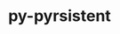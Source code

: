 ---
title: "py-pyrsistent"
layout: cache
categories: [package, develop]
meta: {"versions": ["0.18.0", "0.18.1", "0.19.3"], "compilers": ["gcc@=11.1.0", "gcc@=7.3.1", "gcc@=7.5.0", "oneapi@=2023.1.0", "oneapi@=2023.2.0"], "oss": ["amzn2", "ubuntu18.04", "ubuntu20.04"], "platforms": ["linux"], "targets": ["aarch64", "neoverse_n1", "ppc64le", "x86_64", "x86_64_v3"], "stacks": ["aws-isc", "aws-isc-aarch64", "data-vis-sdk", "e4s", "e4s-oneapi", "e4s-power", "radiuss", "root"], "num_specs": 125, "num_specs_by_stack": {"aws-isc-aarch64": 6, "root": 125, "aws-isc": 3, "radiuss": 61, "e4s-power": 23, "e4s-oneapi": 4, "data-vis-sdk": 10, "e4s": 18}}
spec_details: [{"hash": "evmvsxhzyka4e2mtxfjgb4ib27soozpq", "compiler": "gcc@=7.3.1", "versions": ["0.19.3"], "os": "amzn2", "platform": "linux", "target": "aarch64", "variants": ["build_system=python_pip"], "stacks": ["aws-isc-aarch64", "root"], "size": "-", "tarball": "https://binaries.spack.io/develop/build_cache/linux-amzn2-aarch64/gcc-7.3.1/py-pyrsistent-0.19.3/linux-amzn2-aarch64-gcc-7.3.1-py-pyrsistent-0.19.3-evmvsxhzyka4e2mtxfjgb4ib27soozpq.spack"}, {"hash": "w56fkvskz3uv3c7uhiim266erc5zn5w5", "compiler": "gcc@=7.3.1", "versions": ["0.19.3"], "os": "amzn2", "platform": "linux", "target": "aarch64", "variants": ["build_system=python_pip"], "stacks": ["aws-isc-aarch64", "root"], "size": "-", "tarball": "https://binaries.spack.io/develop/build_cache/linux-amzn2-aarch64/gcc-7.3.1/py-pyrsistent-0.19.3/linux-amzn2-aarch64-gcc-7.3.1-py-pyrsistent-0.19.3-w56fkvskz3uv3c7uhiim266erc5zn5w5.spack"}, {"hash": "qmshxajrasvvvojmqsjglu6ylh6cbz2r", "compiler": "gcc@=7.3.1", "versions": ["0.19.3"], "os": "amzn2", "platform": "linux", "target": "aarch64", "variants": ["build_system=python_pip"], "stacks": ["aws-isc-aarch64", "root"], "size": "-", "tarball": "https://binaries.spack.io/develop/build_cache/linux-amzn2-aarch64/gcc-7.3.1/py-pyrsistent-0.19.3/linux-amzn2-aarch64-gcc-7.3.1-py-pyrsistent-0.19.3-qmshxajrasvvvojmqsjglu6ylh6cbz2r.spack"}, {"hash": "cvhlljvrz4mugqz5k7544hunzjuq45ph", "compiler": "gcc@=7.3.1", "versions": ["0.19.3"], "os": "amzn2", "platform": "linux", "target": "neoverse_n1", "variants": ["build_system=python_pip"], "stacks": ["aws-isc-aarch64", "root"], "size": "-", "tarball": "https://binaries.spack.io/develop/build_cache/linux-amzn2-neoverse_n1/gcc-7.3.1/py-pyrsistent-0.19.3/linux-amzn2-neoverse_n1-gcc-7.3.1-py-pyrsistent-0.19.3-cvhlljvrz4mugqz5k7544hunzjuq45ph.spack"}, {"hash": "6duoyny3rfuaulck7hq7mbzwtpmktpfz", "compiler": "gcc@=7.3.1", "versions": ["0.19.3"], "os": "amzn2", "platform": "linux", "target": "neoverse_n1", "variants": ["build_system=python_pip"], "stacks": ["aws-isc-aarch64", "root"], "size": "-", "tarball": "https://binaries.spack.io/develop/build_cache/linux-amzn2-neoverse_n1/gcc-7.3.1/py-pyrsistent-0.19.3/linux-amzn2-neoverse_n1-gcc-7.3.1-py-pyrsistent-0.19.3-6duoyny3rfuaulck7hq7mbzwtpmktpfz.spack"}, {"hash": "ywqrdjgrljdqedilxzw7h72fjc6c3ohc", "compiler": "gcc@=7.3.1", "versions": ["0.19.3"], "os": "amzn2", "platform": "linux", "target": "neoverse_n1", "variants": ["build_system=python_pip"], "stacks": ["aws-isc-aarch64", "root"], "size": "-", "tarball": "https://binaries.spack.io/develop/build_cache/linux-amzn2-neoverse_n1/gcc-7.3.1/py-pyrsistent-0.19.3/linux-amzn2-neoverse_n1-gcc-7.3.1-py-pyrsistent-0.19.3-ywqrdjgrljdqedilxzw7h72fjc6c3ohc.spack"}, {"hash": "zdvoxmdlt3jvloui46pjpljrftehkkrb", "compiler": "gcc@=7.3.1", "versions": ["0.19.3"], "os": "amzn2", "platform": "linux", "target": "x86_64_v3", "variants": ["build_system=python_pip"], "stacks": ["aws-isc", "root"], "size": "-", "tarball": "https://binaries.spack.io/develop/build_cache/linux-amzn2-x86_64_v3/gcc-7.3.1/py-pyrsistent-0.19.3/linux-amzn2-x86_64_v3-gcc-7.3.1-py-pyrsistent-0.19.3-zdvoxmdlt3jvloui46pjpljrftehkkrb.spack"}, {"hash": "ow5tckjxx5kl77qwv4mpff3za2jvfmbb", "compiler": "gcc@=7.3.1", "versions": ["0.19.3"], "os": "amzn2", "platform": "linux", "target": "x86_64_v3", "variants": ["build_system=python_pip"], "stacks": ["aws-isc", "root"], "size": "-", "tarball": "https://binaries.spack.io/develop/build_cache/linux-amzn2-x86_64_v3/gcc-7.3.1/py-pyrsistent-0.19.3/linux-amzn2-x86_64_v3-gcc-7.3.1-py-pyrsistent-0.19.3-ow5tckjxx5kl77qwv4mpff3za2jvfmbb.spack"}, {"hash": "umj2eetlanangqxh5q6orgb3qb32ykqm", "compiler": "gcc@=7.3.1", "versions": ["0.19.3"], "os": "amzn2", "platform": "linux", "target": "x86_64_v3", "variants": ["build_system=python_pip"], "stacks": ["aws-isc", "root"], "size": "-", "tarball": "https://binaries.spack.io/develop/build_cache/linux-amzn2-x86_64_v3/gcc-7.3.1/py-pyrsistent-0.19.3/linux-amzn2-x86_64_v3-gcc-7.3.1-py-pyrsistent-0.19.3-umj2eetlanangqxh5q6orgb3qb32ykqm.spack"}, {"hash": "xo5imj6pdjkcrc3crzk6iifitctl36b7", "compiler": "gcc@=7.5.0", "versions": ["0.18.0"], "os": "ubuntu18.04", "platform": "linux", "target": "x86_64", "variants": [], "stacks": ["root", "radiuss"], "size": "-", "tarball": "https://binaries.spack.io/develop/build_cache/linux-ubuntu18.04-x86_64/gcc-7.5.0/py-pyrsistent-0.18.0/linux-ubuntu18.04-x86_64-gcc-7.5.0-py-pyrsistent-0.18.0-xo5imj6pdjkcrc3crzk6iifitctl36b7.spack"}, {"hash": "kc4pq4u6pbrhim46vl4tjd5yvltl65rv", "compiler": "gcc@=7.5.0", "versions": ["0.18.0"], "os": "ubuntu18.04", "platform": "linux", "target": "x86_64", "variants": [], "stacks": ["root", "radiuss"], "size": "-", "tarball": "https://binaries.spack.io/develop/build_cache/linux-ubuntu18.04-x86_64/gcc-7.5.0/py-pyrsistent-0.18.0/linux-ubuntu18.04-x86_64-gcc-7.5.0-py-pyrsistent-0.18.0-kc4pq4u6pbrhim46vl4tjd5yvltl65rv.spack"}, {"hash": "nwidiycdehganbqy3dlimlntxoj2qkky", "compiler": "gcc@=7.5.0", "versions": ["0.18.0"], "os": "ubuntu18.04", "platform": "linux", "target": "x86_64", "variants": [], "stacks": ["root", "radiuss"], "size": "-", "tarball": "https://binaries.spack.io/develop/build_cache/linux-ubuntu18.04-x86_64/gcc-7.5.0/py-pyrsistent-0.18.0/linux-ubuntu18.04-x86_64-gcc-7.5.0-py-pyrsistent-0.18.0-nwidiycdehganbqy3dlimlntxoj2qkky.spack"}, {"hash": "mw5md2bkelqeqzyzqj54r32fjgpxmxen", "compiler": "gcc@=7.5.0", "versions": ["0.18.0"], "os": "ubuntu18.04", "platform": "linux", "target": "x86_64", "variants": [], "stacks": ["root", "radiuss"], "size": "-", "tarball": "https://binaries.spack.io/develop/build_cache/linux-ubuntu18.04-x86_64/gcc-7.5.0/py-pyrsistent-0.18.0/linux-ubuntu18.04-x86_64-gcc-7.5.0-py-pyrsistent-0.18.0-mw5md2bkelqeqzyzqj54r32fjgpxmxen.spack"}, {"hash": "uhpud34kgolpnqzfrk54h4baie72nyc4", "compiler": "gcc@=7.5.0", "versions": ["0.18.0"], "os": "ubuntu18.04", "platform": "linux", "target": "x86_64", "variants": [], "stacks": ["root", "radiuss"], "size": "-", "tarball": "https://binaries.spack.io/develop/build_cache/linux-ubuntu18.04-x86_64/gcc-7.5.0/py-pyrsistent-0.18.0/linux-ubuntu18.04-x86_64-gcc-7.5.0-py-pyrsistent-0.18.0-uhpud34kgolpnqzfrk54h4baie72nyc4.spack"}, {"hash": "cqkpf35qbwkn2nlah2d3a3ugtfhjwzke", "compiler": "gcc@=7.5.0", "versions": ["0.18.0"], "os": "ubuntu18.04", "platform": "linux", "target": "x86_64", "variants": [], "stacks": ["root", "radiuss"], "size": "-", "tarball": "https://binaries.spack.io/develop/build_cache/linux-ubuntu18.04-x86_64/gcc-7.5.0/py-pyrsistent-0.18.0/linux-ubuntu18.04-x86_64-gcc-7.5.0-py-pyrsistent-0.18.0-cqkpf35qbwkn2nlah2d3a3ugtfhjwzke.spack"}, {"hash": "udvggiew4fgvomxtijweldis7vy2tiyu", "compiler": "gcc@=7.5.0", "versions": ["0.18.0"], "os": "ubuntu18.04", "platform": "linux", "target": "x86_64", "variants": [], "stacks": ["root", "radiuss"], "size": "-", "tarball": "https://binaries.spack.io/develop/build_cache/linux-ubuntu18.04-x86_64/gcc-7.5.0/py-pyrsistent-0.18.0/linux-ubuntu18.04-x86_64-gcc-7.5.0-py-pyrsistent-0.18.0-udvggiew4fgvomxtijweldis7vy2tiyu.spack"}, {"hash": "4d54nzc3rljliwftylpavdjt3mq3r45a", "compiler": "gcc@=7.5.0", "versions": ["0.18.0"], "os": "ubuntu18.04", "platform": "linux", "target": "x86_64", "variants": [], "stacks": ["root", "radiuss"], "size": "-", "tarball": "https://binaries.spack.io/develop/build_cache/linux-ubuntu18.04-x86_64/gcc-7.5.0/py-pyrsistent-0.18.0/linux-ubuntu18.04-x86_64-gcc-7.5.0-py-pyrsistent-0.18.0-4d54nzc3rljliwftylpavdjt3mq3r45a.spack"}, {"hash": "bn77codffnixf2c5v54ssxrsdne35nib", "compiler": "gcc@=7.5.0", "versions": ["0.18.0"], "os": "ubuntu18.04", "platform": "linux", "target": "x86_64", "variants": [], "stacks": ["root", "radiuss"], "size": "-", "tarball": "https://binaries.spack.io/develop/build_cache/linux-ubuntu18.04-x86_64/gcc-7.5.0/py-pyrsistent-0.18.0/linux-ubuntu18.04-x86_64-gcc-7.5.0-py-pyrsistent-0.18.0-bn77codffnixf2c5v54ssxrsdne35nib.spack"}, {"hash": "x45pkfddfnxr2ztwoma6bong7ficbojt", "compiler": "gcc@=7.5.0", "versions": ["0.18.0"], "os": "ubuntu18.04", "platform": "linux", "target": "x86_64", "variants": [], "stacks": ["root", "radiuss"], "size": "-", "tarball": "https://binaries.spack.io/develop/build_cache/linux-ubuntu18.04-x86_64/gcc-7.5.0/py-pyrsistent-0.18.0/linux-ubuntu18.04-x86_64-gcc-7.5.0-py-pyrsistent-0.18.0-x45pkfddfnxr2ztwoma6bong7ficbojt.spack"}, {"hash": "lqqywcznryx6lw5tmlhgo7snhcbbop6p", "compiler": "gcc@=7.5.0", "versions": ["0.18.0"], "os": "ubuntu18.04", "platform": "linux", "target": "x86_64", "variants": [], "stacks": ["root", "radiuss"], "size": "-", "tarball": "https://binaries.spack.io/develop/build_cache/linux-ubuntu18.04-x86_64/gcc-7.5.0/py-pyrsistent-0.18.0/linux-ubuntu18.04-x86_64-gcc-7.5.0-py-pyrsistent-0.18.0-lqqywcznryx6lw5tmlhgo7snhcbbop6p.spack"}, {"hash": "ffhzfmntwzdb2bbhxxxxjvprpbo5uj2g", "compiler": "gcc@=7.5.0", "versions": ["0.18.0"], "os": "ubuntu18.04", "platform": "linux", "target": "x86_64", "variants": [], "stacks": ["root", "radiuss"], "size": "-", "tarball": "https://binaries.spack.io/develop/build_cache/linux-ubuntu18.04-x86_64/gcc-7.5.0/py-pyrsistent-0.18.0/linux-ubuntu18.04-x86_64-gcc-7.5.0-py-pyrsistent-0.18.0-ffhzfmntwzdb2bbhxxxxjvprpbo5uj2g.spack"}, {"hash": "clvbvojevna6n25tjegv5sgqc3u5ieco", "compiler": "gcc@=7.5.0", "versions": ["0.18.0"], "os": "ubuntu18.04", "platform": "linux", "target": "x86_64", "variants": [], "stacks": ["root", "radiuss"], "size": "-", "tarball": "https://binaries.spack.io/develop/build_cache/linux-ubuntu18.04-x86_64/gcc-7.5.0/py-pyrsistent-0.18.0/linux-ubuntu18.04-x86_64-gcc-7.5.0-py-pyrsistent-0.18.0-clvbvojevna6n25tjegv5sgqc3u5ieco.spack"}, {"hash": "mpcsoenaz5lpq7rdmxjyolodo73lve44", "compiler": "gcc@=7.5.0", "versions": ["0.18.0"], "os": "ubuntu18.04", "platform": "linux", "target": "x86_64", "variants": [], "stacks": ["root", "radiuss"], "size": "-", "tarball": "https://binaries.spack.io/develop/build_cache/linux-ubuntu18.04-x86_64/gcc-7.5.0/py-pyrsistent-0.18.0/linux-ubuntu18.04-x86_64-gcc-7.5.0-py-pyrsistent-0.18.0-mpcsoenaz5lpq7rdmxjyolodo73lve44.spack"}, {"hash": "dku43xqae67kprz25tvew7vayvmmn4zu", "compiler": "gcc@=7.5.0", "versions": ["0.18.0"], "os": "ubuntu18.04", "platform": "linux", "target": "x86_64", "variants": [], "stacks": ["root", "radiuss"], "size": "-", "tarball": "https://binaries.spack.io/develop/build_cache/linux-ubuntu18.04-x86_64/gcc-7.5.0/py-pyrsistent-0.18.0/linux-ubuntu18.04-x86_64-gcc-7.5.0-py-pyrsistent-0.18.0-dku43xqae67kprz25tvew7vayvmmn4zu.spack"}, {"hash": "7ceqvol7i6ry6xedt6gbagpv6cbnljtl", "compiler": "gcc@=7.5.0", "versions": ["0.18.0"], "os": "ubuntu18.04", "platform": "linux", "target": "x86_64", "variants": [], "stacks": ["root", "radiuss"], "size": "-", "tarball": "https://binaries.spack.io/develop/build_cache/linux-ubuntu18.04-x86_64/gcc-7.5.0/py-pyrsistent-0.18.0/linux-ubuntu18.04-x86_64-gcc-7.5.0-py-pyrsistent-0.18.0-7ceqvol7i6ry6xedt6gbagpv6cbnljtl.spack"}, {"hash": "tv3bapyiri74a5gue5vbqogasot53bvm", "compiler": "gcc@=7.5.0", "versions": ["0.18.0"], "os": "ubuntu18.04", "platform": "linux", "target": "x86_64", "variants": [], "stacks": ["root", "radiuss"], "size": "-", "tarball": "https://binaries.spack.io/develop/build_cache/linux-ubuntu18.04-x86_64/gcc-7.5.0/py-pyrsistent-0.18.0/linux-ubuntu18.04-x86_64-gcc-7.5.0-py-pyrsistent-0.18.0-tv3bapyiri74a5gue5vbqogasot53bvm.spack"}, {"hash": "emv4xcqu2wg76jdom2hp2ya5g3ja3f6h", "compiler": "gcc@=7.5.0", "versions": ["0.18.0"], "os": "ubuntu18.04", "platform": "linux", "target": "x86_64", "variants": [], "stacks": ["root", "radiuss"], "size": "-", "tarball": "https://binaries.spack.io/develop/build_cache/linux-ubuntu18.04-x86_64/gcc-7.5.0/py-pyrsistent-0.18.0/linux-ubuntu18.04-x86_64-gcc-7.5.0-py-pyrsistent-0.18.0-emv4xcqu2wg76jdom2hp2ya5g3ja3f6h.spack"}, {"hash": "k22inr5u6d3fweku6s46llp5ylaic3si", "compiler": "gcc@=7.5.0", "versions": ["0.18.0"], "os": "ubuntu18.04", "platform": "linux", "target": "x86_64", "variants": [], "stacks": ["root", "radiuss"], "size": "-", "tarball": "https://binaries.spack.io/develop/build_cache/linux-ubuntu18.04-x86_64/gcc-7.5.0/py-pyrsistent-0.18.0/linux-ubuntu18.04-x86_64-gcc-7.5.0-py-pyrsistent-0.18.0-k22inr5u6d3fweku6s46llp5ylaic3si.spack"}, {"hash": "7k7svbnteapaun57gcsl55fufxxleywq", "compiler": "gcc@=7.5.0", "versions": ["0.18.0"], "os": "ubuntu18.04", "platform": "linux", "target": "x86_64", "variants": [], "stacks": ["root", "radiuss"], "size": "-", "tarball": "https://binaries.spack.io/develop/build_cache/linux-ubuntu18.04-x86_64/gcc-7.5.0/py-pyrsistent-0.18.0/linux-ubuntu18.04-x86_64-gcc-7.5.0-py-pyrsistent-0.18.0-7k7svbnteapaun57gcsl55fufxxleywq.spack"}, {"hash": "vpfodfmrvkbfb6tj7gbannvv7wznlljp", "compiler": "gcc@=7.5.0", "versions": ["0.18.0"], "os": "ubuntu18.04", "platform": "linux", "target": "x86_64", "variants": [], "stacks": ["root", "radiuss"], "size": "-", "tarball": "https://binaries.spack.io/develop/build_cache/linux-ubuntu18.04-x86_64/gcc-7.5.0/py-pyrsistent-0.18.0/linux-ubuntu18.04-x86_64-gcc-7.5.0-py-pyrsistent-0.18.0-vpfodfmrvkbfb6tj7gbannvv7wznlljp.spack"}, {"hash": "favkjeouagezathl7da42gnc7ss4mdcq", "compiler": "gcc@=7.5.0", "versions": ["0.18.0"], "os": "ubuntu18.04", "platform": "linux", "target": "x86_64", "variants": [], "stacks": ["root", "radiuss"], "size": "-", "tarball": "https://binaries.spack.io/develop/build_cache/linux-ubuntu18.04-x86_64/gcc-7.5.0/py-pyrsistent-0.18.0/linux-ubuntu18.04-x86_64-gcc-7.5.0-py-pyrsistent-0.18.0-favkjeouagezathl7da42gnc7ss4mdcq.spack"}, {"hash": "cnxflcvl5ofhbm6qmjctbsiis4gnkywm", "compiler": "gcc@=7.5.0", "versions": ["0.18.0"], "os": "ubuntu18.04", "platform": "linux", "target": "x86_64", "variants": [], "stacks": ["root", "radiuss"], "size": "-", "tarball": "https://binaries.spack.io/develop/build_cache/linux-ubuntu18.04-x86_64/gcc-7.5.0/py-pyrsistent-0.18.0/linux-ubuntu18.04-x86_64-gcc-7.5.0-py-pyrsistent-0.18.0-cnxflcvl5ofhbm6qmjctbsiis4gnkywm.spack"}, {"hash": "pvuuhzkpexxb22zfeclwfldquzomkyh3", "compiler": "gcc@=7.5.0", "versions": ["0.18.0"], "os": "ubuntu18.04", "platform": "linux", "target": "x86_64", "variants": [], "stacks": ["root", "radiuss"], "size": "-", "tarball": "https://binaries.spack.io/develop/build_cache/linux-ubuntu18.04-x86_64/gcc-7.5.0/py-pyrsistent-0.18.0/linux-ubuntu18.04-x86_64-gcc-7.5.0-py-pyrsistent-0.18.0-pvuuhzkpexxb22zfeclwfldquzomkyh3.spack"}, {"hash": "gdsxhasufy5fo57mqiptyxzklstgnbfv", "compiler": "gcc@=7.5.0", "versions": ["0.18.0"], "os": "ubuntu18.04", "platform": "linux", "target": "x86_64", "variants": [], "stacks": ["root", "radiuss"], "size": "-", "tarball": "https://binaries.spack.io/develop/build_cache/linux-ubuntu18.04-x86_64/gcc-7.5.0/py-pyrsistent-0.18.0/linux-ubuntu18.04-x86_64-gcc-7.5.0-py-pyrsistent-0.18.0-gdsxhasufy5fo57mqiptyxzklstgnbfv.spack"}, {"hash": "keynive77izr4daogm26n44z3wjypn5q", "compiler": "gcc@=7.5.0", "versions": ["0.18.0"], "os": "ubuntu18.04", "platform": "linux", "target": "x86_64", "variants": [], "stacks": ["root", "radiuss"], "size": "-", "tarball": "https://binaries.spack.io/develop/build_cache/linux-ubuntu18.04-x86_64/gcc-7.5.0/py-pyrsistent-0.18.0/linux-ubuntu18.04-x86_64-gcc-7.5.0-py-pyrsistent-0.18.0-keynive77izr4daogm26n44z3wjypn5q.spack"}, {"hash": "u5wl5gxtherxodboq2lfjccaa7co5s3y", "compiler": "gcc@=7.5.0", "versions": ["0.18.0"], "os": "ubuntu18.04", "platform": "linux", "target": "x86_64", "variants": [], "stacks": ["root", "radiuss"], "size": "-", "tarball": "https://binaries.spack.io/develop/build_cache/linux-ubuntu18.04-x86_64/gcc-7.5.0/py-pyrsistent-0.18.0/linux-ubuntu18.04-x86_64-gcc-7.5.0-py-pyrsistent-0.18.0-u5wl5gxtherxodboq2lfjccaa7co5s3y.spack"}, {"hash": "lpqpyl27b7zfsfg6juszdo3e5724cqk6", "compiler": "gcc@=7.5.0", "versions": ["0.19.3"], "os": "ubuntu18.04", "platform": "linux", "target": "x86_64", "variants": ["build_system=python_pip"], "stacks": ["root", "radiuss"], "size": "-", "tarball": "https://binaries.spack.io/develop/build_cache/linux-ubuntu18.04-x86_64/gcc-7.5.0/py-pyrsistent-0.19.3/linux-ubuntu18.04-x86_64-gcc-7.5.0-py-pyrsistent-0.19.3-lpqpyl27b7zfsfg6juszdo3e5724cqk6.spack"}, {"hash": "dwx4rucojomt7ni57zqhnrd5tzbm5rif", "compiler": "gcc@=7.5.0", "versions": ["0.18.0"], "os": "ubuntu18.04", "platform": "linux", "target": "x86_64", "variants": [], "stacks": ["root", "radiuss"], "size": "-", "tarball": "https://binaries.spack.io/develop/build_cache/linux-ubuntu18.04-x86_64/gcc-7.5.0/py-pyrsistent-0.18.0/linux-ubuntu18.04-x86_64-gcc-7.5.0-py-pyrsistent-0.18.0-dwx4rucojomt7ni57zqhnrd5tzbm5rif.spack"}, {"hash": "n65sybymlkrx3oumy6tyvqhs7iuqk7xc", "compiler": "gcc@=7.5.0", "versions": ["0.18.0"], "os": "ubuntu18.04", "platform": "linux", "target": "x86_64", "variants": [], "stacks": ["root", "radiuss"], "size": "-", "tarball": "https://binaries.spack.io/develop/build_cache/linux-ubuntu18.04-x86_64/gcc-7.5.0/py-pyrsistent-0.18.0/linux-ubuntu18.04-x86_64-gcc-7.5.0-py-pyrsistent-0.18.0-n65sybymlkrx3oumy6tyvqhs7iuqk7xc.spack"}, {"hash": "ubq7h5gphg77fvdpnu4qvntve53mp6en", "compiler": "gcc@=7.5.0", "versions": ["0.18.1"], "os": "ubuntu18.04", "platform": "linux", "target": "x86_64", "variants": ["build_system=python_pip"], "stacks": ["root", "radiuss"], "size": "-", "tarball": "https://binaries.spack.io/develop/build_cache/linux-ubuntu18.04-x86_64/gcc-7.5.0/py-pyrsistent-0.18.1/linux-ubuntu18.04-x86_64-gcc-7.5.0-py-pyrsistent-0.18.1-ubq7h5gphg77fvdpnu4qvntve53mp6en.spack"}, {"hash": "vgzum3bds37stgmfol63jwbaq7zdkjou", "compiler": "gcc@=7.5.0", "versions": ["0.18.0"], "os": "ubuntu18.04", "platform": "linux", "target": "x86_64", "variants": [], "stacks": ["root", "radiuss"], "size": "-", "tarball": "https://binaries.spack.io/develop/build_cache/linux-ubuntu18.04-x86_64/gcc-7.5.0/py-pyrsistent-0.18.0/linux-ubuntu18.04-x86_64-gcc-7.5.0-py-pyrsistent-0.18.0-vgzum3bds37stgmfol63jwbaq7zdkjou.spack"}, {"hash": "5svrljvvs57eoq66ast2qjgauctprv5n", "compiler": "gcc@=7.5.0", "versions": ["0.18.1"], "os": "ubuntu18.04", "platform": "linux", "target": "x86_64", "variants": ["build_system=python_pip"], "stacks": ["root", "radiuss"], "size": "-", "tarball": "https://binaries.spack.io/develop/build_cache/linux-ubuntu18.04-x86_64/gcc-7.5.0/py-pyrsistent-0.18.1/linux-ubuntu18.04-x86_64-gcc-7.5.0-py-pyrsistent-0.18.1-5svrljvvs57eoq66ast2qjgauctprv5n.spack"}, {"hash": "34bvtea6r6bkzzeeb6del24bnewv66iy", "compiler": "gcc@=7.5.0", "versions": ["0.18.1"], "os": "ubuntu18.04", "platform": "linux", "target": "x86_64", "variants": [], "stacks": ["root", "radiuss"], "size": "-", "tarball": "https://binaries.spack.io/develop/build_cache/linux-ubuntu18.04-x86_64/gcc-7.5.0/py-pyrsistent-0.18.1/linux-ubuntu18.04-x86_64-gcc-7.5.0-py-pyrsistent-0.18.1-34bvtea6r6bkzzeeb6del24bnewv66iy.spack"}, {"hash": "nqccjebezohjnkt7wg6kmtykst33tdft", "compiler": "gcc@=7.5.0", "versions": ["0.18.1"], "os": "ubuntu18.04", "platform": "linux", "target": "x86_64", "variants": [], "stacks": ["root", "radiuss"], "size": "-", "tarball": "https://binaries.spack.io/develop/build_cache/linux-ubuntu18.04-x86_64/gcc-7.5.0/py-pyrsistent-0.18.1/linux-ubuntu18.04-x86_64-gcc-7.5.0-py-pyrsistent-0.18.1-nqccjebezohjnkt7wg6kmtykst33tdft.spack"}, {"hash": "txs6bidhx463bajlssf7kivlufw6kc22", "compiler": "gcc@=7.5.0", "versions": ["0.18.1"], "os": "ubuntu18.04", "platform": "linux", "target": "x86_64", "variants": ["build_system=python_pip"], "stacks": ["root", "radiuss"], "size": "-", "tarball": "https://binaries.spack.io/develop/build_cache/linux-ubuntu18.04-x86_64/gcc-7.5.0/py-pyrsistent-0.18.1/linux-ubuntu18.04-x86_64-gcc-7.5.0-py-pyrsistent-0.18.1-txs6bidhx463bajlssf7kivlufw6kc22.spack"}, {"hash": "pzrkijwalwibree33mcsejjwbaryknxo", "compiler": "gcc@=7.5.0", "versions": ["0.18.1"], "os": "ubuntu18.04", "platform": "linux", "target": "x86_64", "variants": ["build_system=python_pip"], "stacks": ["root", "radiuss"], "size": "-", "tarball": "https://binaries.spack.io/develop/build_cache/linux-ubuntu18.04-x86_64/gcc-7.5.0/py-pyrsistent-0.18.1/linux-ubuntu18.04-x86_64-gcc-7.5.0-py-pyrsistent-0.18.1-pzrkijwalwibree33mcsejjwbaryknxo.spack"}, {"hash": "5h2bimk3tq5safvmvvaod6dapam3rmoa", "compiler": "gcc@=7.5.0", "versions": ["0.19.3"], "os": "ubuntu18.04", "platform": "linux", "target": "x86_64", "variants": ["build_system=python_pip"], "stacks": ["root", "radiuss"], "size": "-", "tarball": "https://binaries.spack.io/develop/build_cache/linux-ubuntu18.04-x86_64/gcc-7.5.0/py-pyrsistent-0.19.3/linux-ubuntu18.04-x86_64-gcc-7.5.0-py-pyrsistent-0.19.3-5h2bimk3tq5safvmvvaod6dapam3rmoa.spack"}, {"hash": "oulmlyw2vpwkafl3h4ntspv3i6rkkdrp", "compiler": "gcc@=7.5.0", "versions": ["0.18.0"], "os": "ubuntu18.04", "platform": "linux", "target": "x86_64", "variants": [], "stacks": ["root", "radiuss"], "size": "-", "tarball": "https://binaries.spack.io/develop/build_cache/linux-ubuntu18.04-x86_64/gcc-7.5.0/py-pyrsistent-0.18.0/linux-ubuntu18.04-x86_64-gcc-7.5.0-py-pyrsistent-0.18.0-oulmlyw2vpwkafl3h4ntspv3i6rkkdrp.spack"}, {"hash": "set2qlzgas6x5lyt6zjzwkbah4subeoq", "compiler": "gcc@=7.5.0", "versions": ["0.18.0"], "os": "ubuntu18.04", "platform": "linux", "target": "x86_64", "variants": [], "stacks": ["root", "radiuss"], "size": "-", "tarball": "https://binaries.spack.io/develop/build_cache/linux-ubuntu18.04-x86_64/gcc-7.5.0/py-pyrsistent-0.18.0/linux-ubuntu18.04-x86_64-gcc-7.5.0-py-pyrsistent-0.18.0-set2qlzgas6x5lyt6zjzwkbah4subeoq.spack"}, {"hash": "xucmfxgk52csutlpbi5swlvchelrvgpf", "compiler": "gcc@=7.5.0", "versions": ["0.18.1"], "os": "ubuntu18.04", "platform": "linux", "target": "x86_64", "variants": ["build_system=python_pip"], "stacks": ["root", "radiuss"], "size": "-", "tarball": "https://binaries.spack.io/develop/build_cache/linux-ubuntu18.04-x86_64/gcc-7.5.0/py-pyrsistent-0.18.1/linux-ubuntu18.04-x86_64-gcc-7.5.0-py-pyrsistent-0.18.1-xucmfxgk52csutlpbi5swlvchelrvgpf.spack"}, {"hash": "j7u2bsnmorplp3y2fxg573zft4u3jfbi", "compiler": "gcc@=7.5.0", "versions": ["0.18.0"], "os": "ubuntu18.04", "platform": "linux", "target": "x86_64", "variants": [], "stacks": ["root", "radiuss"], "size": "-", "tarball": "https://binaries.spack.io/develop/build_cache/linux-ubuntu18.04-x86_64/gcc-7.5.0/py-pyrsistent-0.18.0/linux-ubuntu18.04-x86_64-gcc-7.5.0-py-pyrsistent-0.18.0-j7u2bsnmorplp3y2fxg573zft4u3jfbi.spack"}, {"hash": "dxc6xkrajirdyrl55z6rei5xbh3j6qt2", "compiler": "gcc@=7.5.0", "versions": ["0.18.0"], "os": "ubuntu18.04", "platform": "linux", "target": "x86_64", "variants": [], "stacks": ["root", "radiuss"], "size": "-", "tarball": "https://binaries.spack.io/develop/build_cache/linux-ubuntu18.04-x86_64/gcc-7.5.0/py-pyrsistent-0.18.0/linux-ubuntu18.04-x86_64-gcc-7.5.0-py-pyrsistent-0.18.0-dxc6xkrajirdyrl55z6rei5xbh3j6qt2.spack"}, {"hash": "esne6kqzf7nc2ayekszzrfnriy3vyxhf", "compiler": "gcc@=7.5.0", "versions": ["0.18.0"], "os": "ubuntu18.04", "platform": "linux", "target": "x86_64", "variants": [], "stacks": ["root", "radiuss"], "size": "-", "tarball": "https://binaries.spack.io/develop/build_cache/linux-ubuntu18.04-x86_64/gcc-7.5.0/py-pyrsistent-0.18.0/linux-ubuntu18.04-x86_64-gcc-7.5.0-py-pyrsistent-0.18.0-esne6kqzf7nc2ayekszzrfnriy3vyxhf.spack"}, {"hash": "dbc52yq3igukzqvaubbqpmrk5iekhwtc", "compiler": "gcc@=7.5.0", "versions": ["0.19.3"], "os": "ubuntu18.04", "platform": "linux", "target": "x86_64_v3", "variants": ["build_system=python_pip"], "stacks": ["root", "radiuss"], "size": "-", "tarball": "https://binaries.spack.io/develop/build_cache/linux-ubuntu18.04-x86_64_v3/gcc-7.5.0/py-pyrsistent-0.19.3/linux-ubuntu18.04-x86_64_v3-gcc-7.5.0-py-pyrsistent-0.19.3-dbc52yq3igukzqvaubbqpmrk5iekhwtc.spack"}, {"hash": "frsgtaxqiscdy5dpxuhcez33vqeecdju", "compiler": "gcc@=7.5.0", "versions": ["0.19.3"], "os": "ubuntu18.04", "platform": "linux", "target": "x86_64_v3", "variants": ["build_system=python_pip"], "stacks": ["root", "radiuss"], "size": "-", "tarball": "https://binaries.spack.io/develop/build_cache/linux-ubuntu18.04-x86_64_v3/gcc-7.5.0/py-pyrsistent-0.19.3/linux-ubuntu18.04-x86_64_v3-gcc-7.5.0-py-pyrsistent-0.19.3-frsgtaxqiscdy5dpxuhcez33vqeecdju.spack"}, {"hash": "kr4sgc3dw5mm7mdilyylrekdgk7adfzl", "compiler": "gcc@=7.5.0", "versions": ["0.19.3"], "os": "ubuntu18.04", "platform": "linux", "target": "x86_64_v3", "variants": ["build_system=python_pip"], "stacks": ["root", "radiuss"], "size": "-", "tarball": "https://binaries.spack.io/develop/build_cache/linux-ubuntu18.04-x86_64_v3/gcc-7.5.0/py-pyrsistent-0.19.3/linux-ubuntu18.04-x86_64_v3-gcc-7.5.0-py-pyrsistent-0.19.3-kr4sgc3dw5mm7mdilyylrekdgk7adfzl.spack"}, {"hash": "ijka5xyndhxzimqqsyfamp34jb54jwgw", "compiler": "gcc@=7.5.0", "versions": ["0.19.3"], "os": "ubuntu18.04", "platform": "linux", "target": "x86_64_v3", "variants": ["build_system=python_pip"], "stacks": ["root", "radiuss"], "size": "-", "tarball": "https://binaries.spack.io/develop/build_cache/linux-ubuntu18.04-x86_64_v3/gcc-7.5.0/py-pyrsistent-0.19.3/linux-ubuntu18.04-x86_64_v3-gcc-7.5.0-py-pyrsistent-0.19.3-ijka5xyndhxzimqqsyfamp34jb54jwgw.spack"}, {"hash": "4op4apoh5qen2y3sn3tcyx745o2hktyg", "compiler": "gcc@=7.5.0", "versions": ["0.19.3"], "os": "ubuntu18.04", "platform": "linux", "target": "x86_64_v3", "variants": ["build_system=python_pip"], "stacks": ["root", "radiuss"], "size": "-", "tarball": "https://binaries.spack.io/develop/build_cache/linux-ubuntu18.04-x86_64_v3/gcc-7.5.0/py-pyrsistent-0.19.3/linux-ubuntu18.04-x86_64_v3-gcc-7.5.0-py-pyrsistent-0.19.3-4op4apoh5qen2y3sn3tcyx745o2hktyg.spack"}, {"hash": "kocdg5fito3ttgwfhukx6hkbdeajhx2n", "compiler": "gcc@=7.5.0", "versions": ["0.19.3"], "os": "ubuntu18.04", "platform": "linux", "target": "x86_64_v3", "variants": ["build_system=python_pip"], "stacks": ["root", "radiuss"], "size": "-", "tarball": "https://binaries.spack.io/develop/build_cache/linux-ubuntu18.04-x86_64_v3/gcc-7.5.0/py-pyrsistent-0.19.3/linux-ubuntu18.04-x86_64_v3-gcc-7.5.0-py-pyrsistent-0.19.3-kocdg5fito3ttgwfhukx6hkbdeajhx2n.spack"}, {"hash": "dsimk4fcwpqkjw5htirnbwjt7c3i2rgy", "compiler": "gcc@=7.5.0", "versions": ["0.19.3"], "os": "ubuntu18.04", "platform": "linux", "target": "x86_64_v3", "variants": ["build_system=python_pip"], "stacks": ["root", "radiuss"], "size": "-", "tarball": "https://binaries.spack.io/develop/build_cache/linux-ubuntu18.04-x86_64_v3/gcc-7.5.0/py-pyrsistent-0.19.3/linux-ubuntu18.04-x86_64_v3-gcc-7.5.0-py-pyrsistent-0.19.3-dsimk4fcwpqkjw5htirnbwjt7c3i2rgy.spack"}, {"hash": "hfmbpaibjhbhnqh2bfxfkugtgqrrja4y", "compiler": "gcc@=7.5.0", "versions": ["0.19.3"], "os": "ubuntu18.04", "platform": "linux", "target": "x86_64_v3", "variants": ["build_system=python_pip"], "stacks": ["root", "radiuss"], "size": "-", "tarball": "https://binaries.spack.io/develop/build_cache/linux-ubuntu18.04-x86_64_v3/gcc-7.5.0/py-pyrsistent-0.19.3/linux-ubuntu18.04-x86_64_v3-gcc-7.5.0-py-pyrsistent-0.19.3-hfmbpaibjhbhnqh2bfxfkugtgqrrja4y.spack"}, {"hash": "vmbczc7re3rdn3rc37jg3eawxuwneou2", "compiler": "gcc@=7.5.0", "versions": ["0.19.3"], "os": "ubuntu18.04", "platform": "linux", "target": "x86_64_v3", "variants": ["build_system=python_pip"], "stacks": ["root", "radiuss"], "size": "-", "tarball": "https://binaries.spack.io/develop/build_cache/linux-ubuntu18.04-x86_64_v3/gcc-7.5.0/py-pyrsistent-0.19.3/linux-ubuntu18.04-x86_64_v3-gcc-7.5.0-py-pyrsistent-0.19.3-vmbczc7re3rdn3rc37jg3eawxuwneou2.spack"}, {"hash": "lv3gf7qikr6qo3xxrqak2k2wzkrvm4cc", "compiler": "gcc@=7.5.0", "versions": ["0.19.3"], "os": "ubuntu18.04", "platform": "linux", "target": "x86_64_v3", "variants": ["build_system=python_pip"], "stacks": ["root", "radiuss"], "size": "-", "tarball": "https://binaries.spack.io/develop/build_cache/linux-ubuntu18.04-x86_64_v3/gcc-7.5.0/py-pyrsistent-0.19.3/linux-ubuntu18.04-x86_64_v3-gcc-7.5.0-py-pyrsistent-0.19.3-lv3gf7qikr6qo3xxrqak2k2wzkrvm4cc.spack"}, {"hash": "pim75ppa4wlv7to6hjshjxmj5hpxgo6e", "compiler": "gcc@=7.5.0", "versions": ["0.19.3"], "os": "ubuntu18.04", "platform": "linux", "target": "x86_64_v3", "variants": ["build_system=python_pip"], "stacks": ["root", "radiuss"], "size": "-", "tarball": "https://binaries.spack.io/develop/build_cache/linux-ubuntu18.04-x86_64_v3/gcc-7.5.0/py-pyrsistent-0.19.3/linux-ubuntu18.04-x86_64_v3-gcc-7.5.0-py-pyrsistent-0.19.3-pim75ppa4wlv7to6hjshjxmj5hpxgo6e.spack"}, {"hash": "l7msd32pqv3rdekoi4ogqfbfpsnojlav", "compiler": "gcc@=7.5.0", "versions": ["0.19.3"], "os": "ubuntu18.04", "platform": "linux", "target": "x86_64_v3", "variants": ["build_system=python_pip"], "stacks": ["root", "radiuss"], "size": "-", "tarball": "https://binaries.spack.io/develop/build_cache/linux-ubuntu18.04-x86_64_v3/gcc-7.5.0/py-pyrsistent-0.19.3/linux-ubuntu18.04-x86_64_v3-gcc-7.5.0-py-pyrsistent-0.19.3-l7msd32pqv3rdekoi4ogqfbfpsnojlav.spack"}, {"hash": "eth4oek7tjcdqvv3mclrastgcusm72wy", "compiler": "gcc@=7.5.0", "versions": ["0.19.3"], "os": "ubuntu18.04", "platform": "linux", "target": "x86_64_v3", "variants": ["build_system=python_pip"], "stacks": ["root", "radiuss"], "size": "-", "tarball": "https://binaries.spack.io/develop/build_cache/linux-ubuntu18.04-x86_64_v3/gcc-7.5.0/py-pyrsistent-0.19.3/linux-ubuntu18.04-x86_64_v3-gcc-7.5.0-py-pyrsistent-0.19.3-eth4oek7tjcdqvv3mclrastgcusm72wy.spack"}, {"hash": "dcimk4z2q7jgj7s3vlbqjacvsm3op7je", "compiler": "gcc@=7.5.0", "versions": ["0.19.3"], "os": "ubuntu18.04", "platform": "linux", "target": "x86_64_v3", "variants": ["build_system=python_pip"], "stacks": ["root", "radiuss"], "size": "-", "tarball": "https://binaries.spack.io/develop/build_cache/linux-ubuntu18.04-x86_64_v3/gcc-7.5.0/py-pyrsistent-0.19.3/linux-ubuntu18.04-x86_64_v3-gcc-7.5.0-py-pyrsistent-0.19.3-dcimk4z2q7jgj7s3vlbqjacvsm3op7je.spack"}, {"hash": "lisn5lkdiv3trk4lzkk7icj7otpisqgv", "compiler": "gcc@=7.5.0", "versions": ["0.19.3"], "os": "ubuntu18.04", "platform": "linux", "target": "x86_64_v3", "variants": ["build_system=python_pip"], "stacks": ["root", "radiuss"], "size": "-", "tarball": "https://binaries.spack.io/develop/build_cache/linux-ubuntu18.04-x86_64_v3/gcc-7.5.0/py-pyrsistent-0.19.3/linux-ubuntu18.04-x86_64_v3-gcc-7.5.0-py-pyrsistent-0.19.3-lisn5lkdiv3trk4lzkk7icj7otpisqgv.spack"}, {"hash": "rhzq7agljz3plmlpl5lr2r3yootwvagl", "compiler": "gcc@=7.5.0", "versions": ["0.19.3"], "os": "ubuntu18.04", "platform": "linux", "target": "x86_64_v3", "variants": ["build_system=python_pip"], "stacks": ["root", "radiuss"], "size": "-", "tarball": "https://binaries.spack.io/develop/build_cache/linux-ubuntu18.04-x86_64_v3/gcc-7.5.0/py-pyrsistent-0.19.3/linux-ubuntu18.04-x86_64_v3-gcc-7.5.0-py-pyrsistent-0.19.3-rhzq7agljz3plmlpl5lr2r3yootwvagl.spack"}, {"hash": "is36ostimzxfipa3me4hviqbsrdkr7h7", "compiler": "gcc@=7.5.0", "versions": ["0.19.3"], "os": "ubuntu18.04", "platform": "linux", "target": "x86_64_v3", "variants": ["build_system=python_pip"], "stacks": ["root", "radiuss"], "size": "-", "tarball": "https://binaries.spack.io/develop/build_cache/linux-ubuntu18.04-x86_64_v3/gcc-7.5.0/py-pyrsistent-0.19.3/linux-ubuntu18.04-x86_64_v3-gcc-7.5.0-py-pyrsistent-0.19.3-is36ostimzxfipa3me4hviqbsrdkr7h7.spack"}, {"hash": "f2kmmhv5rmqygyllg6zn3zhvktzhdolw", "compiler": "gcc@=11.1.0", "versions": ["0.19.3"], "os": "ubuntu20.04", "platform": "linux", "target": "ppc64le", "variants": ["build_system=python_pip"], "stacks": ["root", "e4s-power"], "size": "-", "tarball": "https://binaries.spack.io/develop/build_cache/linux-ubuntu20.04-ppc64le/gcc-11.1.0/py-pyrsistent-0.19.3/linux-ubuntu20.04-ppc64le-gcc-11.1.0-py-pyrsistent-0.19.3-f2kmmhv5rmqygyllg6zn3zhvktzhdolw.spack"}, {"hash": "252faeblm3hsmqbhnzhsjoijwritzluk", "compiler": "gcc@=11.1.0", "versions": ["0.19.3"], "os": "ubuntu20.04", "platform": "linux", "target": "ppc64le", "variants": ["build_system=python_pip"], "stacks": ["root", "e4s-power"], "size": "-", "tarball": "https://binaries.spack.io/develop/build_cache/linux-ubuntu20.04-ppc64le/gcc-11.1.0/py-pyrsistent-0.19.3/linux-ubuntu20.04-ppc64le-gcc-11.1.0-py-pyrsistent-0.19.3-252faeblm3hsmqbhnzhsjoijwritzluk.spack"}, {"hash": "izgb42v47z5eupkanvyabm6ties7zbgg", "compiler": "gcc@=11.1.0", "versions": ["0.19.3"], "os": "ubuntu20.04", "platform": "linux", "target": "ppc64le", "variants": ["build_system=python_pip"], "stacks": ["root", "e4s-power"], "size": "-", "tarball": "https://binaries.spack.io/develop/build_cache/linux-ubuntu20.04-ppc64le/gcc-11.1.0/py-pyrsistent-0.19.3/linux-ubuntu20.04-ppc64le-gcc-11.1.0-py-pyrsistent-0.19.3-izgb42v47z5eupkanvyabm6ties7zbgg.spack"}, {"hash": "bl637bjw24rcxk7eulzhwdtegufk5ew6", "compiler": "gcc@=11.1.0", "versions": ["0.19.3"], "os": "ubuntu20.04", "platform": "linux", "target": "ppc64le", "variants": ["build_system=python_pip"], "stacks": ["root", "e4s-power"], "size": "-", "tarball": "https://binaries.spack.io/develop/build_cache/linux-ubuntu20.04-ppc64le/gcc-11.1.0/py-pyrsistent-0.19.3/linux-ubuntu20.04-ppc64le-gcc-11.1.0-py-pyrsistent-0.19.3-bl637bjw24rcxk7eulzhwdtegufk5ew6.spack"}, {"hash": "fciz2rdrmei2oyji34bxuqbevaag6wi2", "compiler": "gcc@=11.1.0", "versions": ["0.19.3"], "os": "ubuntu20.04", "platform": "linux", "target": "ppc64le", "variants": ["build_system=python_pip"], "stacks": ["root", "e4s-power"], "size": "-", "tarball": "https://binaries.spack.io/develop/build_cache/linux-ubuntu20.04-ppc64le/gcc-11.1.0/py-pyrsistent-0.19.3/linux-ubuntu20.04-ppc64le-gcc-11.1.0-py-pyrsistent-0.19.3-fciz2rdrmei2oyji34bxuqbevaag6wi2.spack"}, {"hash": "flvomngrgqknzoc7eglwuefm5saorne7", "compiler": "gcc@=11.1.0", "versions": ["0.19.3"], "os": "ubuntu20.04", "platform": "linux", "target": "ppc64le", "variants": ["build_system=python_pip"], "stacks": ["root", "e4s-power"], "size": "-", "tarball": "https://binaries.spack.io/develop/build_cache/linux-ubuntu20.04-ppc64le/gcc-11.1.0/py-pyrsistent-0.19.3/linux-ubuntu20.04-ppc64le-gcc-11.1.0-py-pyrsistent-0.19.3-flvomngrgqknzoc7eglwuefm5saorne7.spack"}, {"hash": "cyijl4hfao6otp3tlzrwnv65z2yy3qyz", "compiler": "gcc@=11.1.0", "versions": ["0.19.3"], "os": "ubuntu20.04", "platform": "linux", "target": "ppc64le", "variants": ["build_system=python_pip"], "stacks": ["root", "e4s-power"], "size": "-", "tarball": "https://binaries.spack.io/develop/build_cache/linux-ubuntu20.04-ppc64le/gcc-11.1.0/py-pyrsistent-0.19.3/linux-ubuntu20.04-ppc64le-gcc-11.1.0-py-pyrsistent-0.19.3-cyijl4hfao6otp3tlzrwnv65z2yy3qyz.spack"}, {"hash": "gcdhkrncpo5f6e7xdktcmtmdhl3vucmf", "compiler": "gcc@=11.1.0", "versions": ["0.19.3"], "os": "ubuntu20.04", "platform": "linux", "target": "ppc64le", "variants": ["build_system=python_pip"], "stacks": ["root", "e4s-power"], "size": "-", "tarball": "https://binaries.spack.io/develop/build_cache/linux-ubuntu20.04-ppc64le/gcc-11.1.0/py-pyrsistent-0.19.3/linux-ubuntu20.04-ppc64le-gcc-11.1.0-py-pyrsistent-0.19.3-gcdhkrncpo5f6e7xdktcmtmdhl3vucmf.spack"}, {"hash": "pkpioonqgnlqvp7kemsuqb66vuijnpsq", "compiler": "gcc@=11.1.0", "versions": ["0.19.3"], "os": "ubuntu20.04", "platform": "linux", "target": "ppc64le", "variants": ["build_system=python_pip"], "stacks": ["root", "e4s-power"], "size": "-", "tarball": "https://binaries.spack.io/develop/build_cache/linux-ubuntu20.04-ppc64le/gcc-11.1.0/py-pyrsistent-0.19.3/linux-ubuntu20.04-ppc64le-gcc-11.1.0-py-pyrsistent-0.19.3-pkpioonqgnlqvp7kemsuqb66vuijnpsq.spack"}, {"hash": "jgx5n3lxzvcshfhtftogk46w5xrhlajp", "compiler": "gcc@=11.1.0", "versions": ["0.19.3"], "os": "ubuntu20.04", "platform": "linux", "target": "ppc64le", "variants": ["build_system=python_pip"], "stacks": ["root", "e4s-power"], "size": "-", "tarball": "https://binaries.spack.io/develop/build_cache/linux-ubuntu20.04-ppc64le/gcc-11.1.0/py-pyrsistent-0.19.3/linux-ubuntu20.04-ppc64le-gcc-11.1.0-py-pyrsistent-0.19.3-jgx5n3lxzvcshfhtftogk46w5xrhlajp.spack"}, {"hash": "kdixfsqly4tme4og5jqyypd65vzdbbu2", "compiler": "gcc@=11.1.0", "versions": ["0.19.3"], "os": "ubuntu20.04", "platform": "linux", "target": "ppc64le", "variants": ["build_system=python_pip"], "stacks": ["root", "e4s-power"], "size": "-", "tarball": "https://binaries.spack.io/develop/build_cache/linux-ubuntu20.04-ppc64le/gcc-11.1.0/py-pyrsistent-0.19.3/linux-ubuntu20.04-ppc64le-gcc-11.1.0-py-pyrsistent-0.19.3-kdixfsqly4tme4og5jqyypd65vzdbbu2.spack"}, {"hash": "6akkixgn3pxacia3mi3lvww5ygdw3h45", "compiler": "gcc@=11.1.0", "versions": ["0.19.3"], "os": "ubuntu20.04", "platform": "linux", "target": "ppc64le", "variants": ["build_system=python_pip"], "stacks": ["root", "e4s-power"], "size": "-", "tarball": "https://binaries.spack.io/develop/build_cache/linux-ubuntu20.04-ppc64le/gcc-11.1.0/py-pyrsistent-0.19.3/linux-ubuntu20.04-ppc64le-gcc-11.1.0-py-pyrsistent-0.19.3-6akkixgn3pxacia3mi3lvww5ygdw3h45.spack"}, {"hash": "glnr42r35jjtr242gjkxlge762se5zkq", "compiler": "gcc@=11.1.0", "versions": ["0.19.3"], "os": "ubuntu20.04", "platform": "linux", "target": "ppc64le", "variants": ["build_system=python_pip"], "stacks": ["root", "e4s-power"], "size": "-", "tarball": "https://binaries.spack.io/develop/build_cache/linux-ubuntu20.04-ppc64le/gcc-11.1.0/py-pyrsistent-0.19.3/linux-ubuntu20.04-ppc64le-gcc-11.1.0-py-pyrsistent-0.19.3-glnr42r35jjtr242gjkxlge762se5zkq.spack"}, {"hash": "sqrazk524sjago2bc2axei6yt3rie2kr", "compiler": "gcc@=11.1.0", "versions": ["0.19.3"], "os": "ubuntu20.04", "platform": "linux", "target": "ppc64le", "variants": ["build_system=python_pip"], "stacks": ["root", "e4s-power"], "size": "-", "tarball": "https://binaries.spack.io/develop/build_cache/linux-ubuntu20.04-ppc64le/gcc-11.1.0/py-pyrsistent-0.19.3/linux-ubuntu20.04-ppc64le-gcc-11.1.0-py-pyrsistent-0.19.3-sqrazk524sjago2bc2axei6yt3rie2kr.spack"}, {"hash": "k5x7kb445soawtbys4jbtwrocpx27r7y", "compiler": "gcc@=11.1.0", "versions": ["0.19.3"], "os": "ubuntu20.04", "platform": "linux", "target": "ppc64le", "variants": ["build_system=python_pip"], "stacks": ["root", "e4s-power"], "size": "-", "tarball": "https://binaries.spack.io/develop/build_cache/linux-ubuntu20.04-ppc64le/gcc-11.1.0/py-pyrsistent-0.19.3/linux-ubuntu20.04-ppc64le-gcc-11.1.0-py-pyrsistent-0.19.3-k5x7kb445soawtbys4jbtwrocpx27r7y.spack"}, {"hash": "6b2hrqatonf7prltnhvr6hw73y7t6lqv", "compiler": "gcc@=11.1.0", "versions": ["0.19.3"], "os": "ubuntu20.04", "platform": "linux", "target": "ppc64le", "variants": ["build_system=python_pip"], "stacks": ["root", "e4s-power"], "size": "-", "tarball": "https://binaries.spack.io/develop/build_cache/linux-ubuntu20.04-ppc64le/gcc-11.1.0/py-pyrsistent-0.19.3/linux-ubuntu20.04-ppc64le-gcc-11.1.0-py-pyrsistent-0.19.3-6b2hrqatonf7prltnhvr6hw73y7t6lqv.spack"}, {"hash": "j5q4n3qdse7rtqarim7ldvydin6eiabt", "compiler": "gcc@=11.1.0", "versions": ["0.19.3"], "os": "ubuntu20.04", "platform": "linux", "target": "ppc64le", "variants": ["build_system=python_pip"], "stacks": ["root", "e4s-power"], "size": "-", "tarball": "https://binaries.spack.io/develop/build_cache/linux-ubuntu20.04-ppc64le/gcc-11.1.0/py-pyrsistent-0.19.3/linux-ubuntu20.04-ppc64le-gcc-11.1.0-py-pyrsistent-0.19.3-j5q4n3qdse7rtqarim7ldvydin6eiabt.spack"}, {"hash": "fy57oxvokxc4v2pr54ig6ksux7wgnf7h", "compiler": "gcc@=11.1.0", "versions": ["0.19.3"], "os": "ubuntu20.04", "platform": "linux", "target": "ppc64le", "variants": ["build_system=python_pip"], "stacks": ["root", "e4s-power"], "size": "-", "tarball": "https://binaries.spack.io/develop/build_cache/linux-ubuntu20.04-ppc64le/gcc-11.1.0/py-pyrsistent-0.19.3/linux-ubuntu20.04-ppc64le-gcc-11.1.0-py-pyrsistent-0.19.3-fy57oxvokxc4v2pr54ig6ksux7wgnf7h.spack"}, {"hash": "2jshc4ckqr4dtgkc6jl322mjqg5tjkww", "compiler": "gcc@=11.1.0", "versions": ["0.19.3"], "os": "ubuntu20.04", "platform": "linux", "target": "ppc64le", "variants": ["build_system=python_pip"], "stacks": ["root", "e4s-power"], "size": "-", "tarball": "https://binaries.spack.io/develop/build_cache/linux-ubuntu20.04-ppc64le/gcc-11.1.0/py-pyrsistent-0.19.3/linux-ubuntu20.04-ppc64le-gcc-11.1.0-py-pyrsistent-0.19.3-2jshc4ckqr4dtgkc6jl322mjqg5tjkww.spack"}, {"hash": "prazhz354yftvonawqvgutnu3nzf2xfl", "compiler": "gcc@=11.1.0", "versions": ["0.19.3"], "os": "ubuntu20.04", "platform": "linux", "target": "ppc64le", "variants": ["build_system=python_pip"], "stacks": ["root", "e4s-power"], "size": "-", "tarball": "https://binaries.spack.io/develop/build_cache/linux-ubuntu20.04-ppc64le/gcc-11.1.0/py-pyrsistent-0.19.3/linux-ubuntu20.04-ppc64le-gcc-11.1.0-py-pyrsistent-0.19.3-prazhz354yftvonawqvgutnu3nzf2xfl.spack"}, {"hash": "w4rcqawuuumqhpksn4xlc2qmgwa6pzig", "compiler": "gcc@=11.1.0", "versions": ["0.19.3"], "os": "ubuntu20.04", "platform": "linux", "target": "ppc64le", "variants": ["build_system=python_pip"], "stacks": ["root", "e4s-power"], "size": "-", "tarball": "https://binaries.spack.io/develop/build_cache/linux-ubuntu20.04-ppc64le/gcc-11.1.0/py-pyrsistent-0.19.3/linux-ubuntu20.04-ppc64le-gcc-11.1.0-py-pyrsistent-0.19.3-w4rcqawuuumqhpksn4xlc2qmgwa6pzig.spack"}, {"hash": "obx7kyu4mwnutaalrzlenerynrl7l2rb", "compiler": "gcc@=11.1.0", "versions": ["0.19.3"], "os": "ubuntu20.04", "platform": "linux", "target": "ppc64le", "variants": ["build_system=python_pip"], "stacks": ["root", "e4s-power"], "size": "-", "tarball": "https://binaries.spack.io/develop/build_cache/linux-ubuntu20.04-ppc64le/gcc-11.1.0/py-pyrsistent-0.19.3/linux-ubuntu20.04-ppc64le-gcc-11.1.0-py-pyrsistent-0.19.3-obx7kyu4mwnutaalrzlenerynrl7l2rb.spack"}, {"hash": "ztlhllleg2pwm76jr7qlvxzlnoz7zcjw", "compiler": "gcc@=11.1.0", "versions": ["0.19.3"], "os": "ubuntu20.04", "platform": "linux", "target": "ppc64le", "variants": ["build_system=python_pip"], "stacks": ["root", "e4s-power"], "size": "-", "tarball": "https://binaries.spack.io/develop/build_cache/linux-ubuntu20.04-ppc64le/gcc-11.1.0/py-pyrsistent-0.19.3/linux-ubuntu20.04-ppc64le-gcc-11.1.0-py-pyrsistent-0.19.3-ztlhllleg2pwm76jr7qlvxzlnoz7zcjw.spack"}, {"hash": "dq44kx7j4hvlb7frmjtgucw54slbdfiu", "compiler": "oneapi@=2023.1.0", "versions": ["0.19.3"], "os": "ubuntu20.04", "platform": "linux", "target": "x86_64", "variants": ["build_system=python_pip"], "stacks": ["root", "e4s-oneapi"], "size": "-", "tarball": "https://binaries.spack.io/develop/build_cache/linux-ubuntu20.04-x86_64/oneapi-2023.1.0/py-pyrsistent-0.19.3/linux-ubuntu20.04-x86_64-oneapi-2023.1.0-py-pyrsistent-0.19.3-dq44kx7j4hvlb7frmjtgucw54slbdfiu.spack"}, {"hash": "cwjb2oeao5nuiwsmoyvdnzlyd4chz6v5", "compiler": "oneapi@=2023.1.0", "versions": ["0.19.3"], "os": "ubuntu20.04", "platform": "linux", "target": "x86_64", "variants": ["build_system=python_pip"], "stacks": ["root", "e4s-oneapi"], "size": "-", "tarball": "https://binaries.spack.io/develop/build_cache/linux-ubuntu20.04-x86_64/oneapi-2023.1.0/py-pyrsistent-0.19.3/linux-ubuntu20.04-x86_64-oneapi-2023.1.0-py-pyrsistent-0.19.3-cwjb2oeao5nuiwsmoyvdnzlyd4chz6v5.spack"}, {"hash": "7a32fl7jb5hhhfcxo2tbab7d3b2pfptg", "compiler": "oneapi@=2023.2.0", "versions": ["0.19.3"], "os": "ubuntu20.04", "platform": "linux", "target": "x86_64", "variants": ["build_system=python_pip"], "stacks": ["root", "e4s-oneapi"], "size": "-", "tarball": "https://binaries.spack.io/develop/build_cache/linux-ubuntu20.04-x86_64/oneapi-2023.2.0/py-pyrsistent-0.19.3/linux-ubuntu20.04-x86_64-oneapi-2023.2.0-py-pyrsistent-0.19.3-7a32fl7jb5hhhfcxo2tbab7d3b2pfptg.spack"}, {"hash": "eowyxamgfs6lg5hugl2pzd2d6ku7h4rw", "compiler": "oneapi@=2023.2.0", "versions": ["0.19.3"], "os": "ubuntu20.04", "platform": "linux", "target": "x86_64", "variants": ["build_system=python_pip"], "stacks": ["root", "e4s-oneapi"], "size": "-", "tarball": "https://binaries.spack.io/develop/build_cache/linux-ubuntu20.04-x86_64/oneapi-2023.2.0/py-pyrsistent-0.19.3/linux-ubuntu20.04-x86_64-oneapi-2023.2.0-py-pyrsistent-0.19.3-eowyxamgfs6lg5hugl2pzd2d6ku7h4rw.spack"}, {"hash": "6b5awcdz6hrcaucgxn3ucx2qmomv4hrv", "compiler": "gcc@=11.1.0", "versions": ["0.19.3"], "os": "ubuntu20.04", "platform": "linux", "target": "x86_64_v3", "variants": ["build_system=python_pip"], "stacks": ["data-vis-sdk", "root"], "size": "-", "tarball": "https://binaries.spack.io/develop/build_cache/linux-ubuntu20.04-x86_64_v3/gcc-11.1.0/py-pyrsistent-0.19.3/linux-ubuntu20.04-x86_64_v3-gcc-11.1.0-py-pyrsistent-0.19.3-6b5awcdz6hrcaucgxn3ucx2qmomv4hrv.spack"}, {"hash": "ekn4hhbaymq4aqlyspw5bw6tglxew3la", "compiler": "gcc@=11.1.0", "versions": ["0.19.3"], "os": "ubuntu20.04", "platform": "linux", "target": "x86_64_v3", "variants": ["build_system=python_pip"], "stacks": ["root", "e4s"], "size": "-", "tarball": "https://binaries.spack.io/develop/build_cache/linux-ubuntu20.04-x86_64_v3/gcc-11.1.0/py-pyrsistent-0.19.3/linux-ubuntu20.04-x86_64_v3-gcc-11.1.0-py-pyrsistent-0.19.3-ekn4hhbaymq4aqlyspw5bw6tglxew3la.spack"}, {"hash": "blygbryj3qt4bgn5b5ufomydf4fyjrwb", "compiler": "gcc@=11.1.0", "versions": ["0.19.3"], "os": "ubuntu20.04", "platform": "linux", "target": "x86_64_v3", "variants": ["build_system=python_pip"], "stacks": ["data-vis-sdk", "root"], "size": "-", "tarball": "https://binaries.spack.io/develop/build_cache/linux-ubuntu20.04-x86_64_v3/gcc-11.1.0/py-pyrsistent-0.19.3/linux-ubuntu20.04-x86_64_v3-gcc-11.1.0-py-pyrsistent-0.19.3-blygbryj3qt4bgn5b5ufomydf4fyjrwb.spack"}, {"hash": "etugkqoamswofob654sbkq6omremaf5i", "compiler": "gcc@=11.1.0", "versions": ["0.19.3"], "os": "ubuntu20.04", "platform": "linux", "target": "x86_64_v3", "variants": ["build_system=python_pip"], "stacks": ["data-vis-sdk", "root"], "size": "-", "tarball": "https://binaries.spack.io/develop/build_cache/linux-ubuntu20.04-x86_64_v3/gcc-11.1.0/py-pyrsistent-0.19.3/linux-ubuntu20.04-x86_64_v3-gcc-11.1.0-py-pyrsistent-0.19.3-etugkqoamswofob654sbkq6omremaf5i.spack"}, {"hash": "onhnu4cqs37loxpzftd3hv475mo67xg6", "compiler": "gcc@=11.1.0", "versions": ["0.19.3"], "os": "ubuntu20.04", "platform": "linux", "target": "x86_64_v3", "variants": ["build_system=python_pip"], "stacks": ["data-vis-sdk", "root"], "size": "-", "tarball": "https://binaries.spack.io/develop/build_cache/linux-ubuntu20.04-x86_64_v3/gcc-11.1.0/py-pyrsistent-0.19.3/linux-ubuntu20.04-x86_64_v3-gcc-11.1.0-py-pyrsistent-0.19.3-onhnu4cqs37loxpzftd3hv475mo67xg6.spack"}, {"hash": "qgzb65nhvgmkgifto6yodb3l6xij7t7e", "compiler": "gcc@=11.1.0", "versions": ["0.19.3"], "os": "ubuntu20.04", "platform": "linux", "target": "x86_64_v3", "variants": ["build_system=python_pip"], "stacks": ["data-vis-sdk", "root"], "size": "-", "tarball": "https://binaries.spack.io/develop/build_cache/linux-ubuntu20.04-x86_64_v3/gcc-11.1.0/py-pyrsistent-0.19.3/linux-ubuntu20.04-x86_64_v3-gcc-11.1.0-py-pyrsistent-0.19.3-qgzb65nhvgmkgifto6yodb3l6xij7t7e.spack"}, {"hash": "c426vb6ysnydlauydbnjkkhaasgpzdyd", "compiler": "gcc@=11.1.0", "versions": ["0.19.3"], "os": "ubuntu20.04", "platform": "linux", "target": "x86_64_v3", "variants": ["build_system=python_pip"], "stacks": ["root", "e4s"], "size": "-", "tarball": "https://binaries.spack.io/develop/build_cache/linux-ubuntu20.04-x86_64_v3/gcc-11.1.0/py-pyrsistent-0.19.3/linux-ubuntu20.04-x86_64_v3-gcc-11.1.0-py-pyrsistent-0.19.3-c426vb6ysnydlauydbnjkkhaasgpzdyd.spack"}, {"hash": "wmoirztxeebvp3lpjvfgm7vzmeg43dqv", "compiler": "gcc@=11.1.0", "versions": ["0.19.3"], "os": "ubuntu20.04", "platform": "linux", "target": "x86_64_v3", "variants": ["build_system=python_pip"], "stacks": ["data-vis-sdk", "root"], "size": "-", "tarball": "https://binaries.spack.io/develop/build_cache/linux-ubuntu20.04-x86_64_v3/gcc-11.1.0/py-pyrsistent-0.19.3/linux-ubuntu20.04-x86_64_v3-gcc-11.1.0-py-pyrsistent-0.19.3-wmoirztxeebvp3lpjvfgm7vzmeg43dqv.spack"}, {"hash": "wayrbduxnsvuy7pklobmg44vyhqqtuky", "compiler": "gcc@=11.1.0", "versions": ["0.19.3"], "os": "ubuntu20.04", "platform": "linux", "target": "x86_64_v3", "variants": ["build_system=python_pip"], "stacks": ["data-vis-sdk", "root"], "size": "-", "tarball": "https://binaries.spack.io/develop/build_cache/linux-ubuntu20.04-x86_64_v3/gcc-11.1.0/py-pyrsistent-0.19.3/linux-ubuntu20.04-x86_64_v3-gcc-11.1.0-py-pyrsistent-0.19.3-wayrbduxnsvuy7pklobmg44vyhqqtuky.spack"}, {"hash": "f2y5pyvd4xy4bmqegbey4r62xm3lv6nb", "compiler": "gcc@=11.1.0", "versions": ["0.19.3"], "os": "ubuntu20.04", "platform": "linux", "target": "x86_64_v3", "variants": ["build_system=python_pip"], "stacks": ["data-vis-sdk", "root"], "size": "-", "tarball": "https://binaries.spack.io/develop/build_cache/linux-ubuntu20.04-x86_64_v3/gcc-11.1.0/py-pyrsistent-0.19.3/linux-ubuntu20.04-x86_64_v3-gcc-11.1.0-py-pyrsistent-0.19.3-f2y5pyvd4xy4bmqegbey4r62xm3lv6nb.spack"}, {"hash": "5hpglgumq6xpaptmisfajkwpvovsoz7x", "compiler": "gcc@=11.1.0", "versions": ["0.19.3"], "os": "ubuntu20.04", "platform": "linux", "target": "x86_64_v3", "variants": ["build_system=python_pip"], "stacks": ["data-vis-sdk", "root"], "size": "-", "tarball": "https://binaries.spack.io/develop/build_cache/linux-ubuntu20.04-x86_64_v3/gcc-11.1.0/py-pyrsistent-0.19.3/linux-ubuntu20.04-x86_64_v3-gcc-11.1.0-py-pyrsistent-0.19.3-5hpglgumq6xpaptmisfajkwpvovsoz7x.spack"}, {"hash": "pphxs7toxz3ctlp6vf65kisvhljavu5e", "compiler": "gcc@=11.1.0", "versions": ["0.19.3"], "os": "ubuntu20.04", "platform": "linux", "target": "x86_64_v3", "variants": ["build_system=python_pip"], "stacks": ["root", "e4s"], "size": "-", "tarball": "https://binaries.spack.io/develop/build_cache/linux-ubuntu20.04-x86_64_v3/gcc-11.1.0/py-pyrsistent-0.19.3/linux-ubuntu20.04-x86_64_v3-gcc-11.1.0-py-pyrsistent-0.19.3-pphxs7toxz3ctlp6vf65kisvhljavu5e.spack"}, {"hash": "u6i2mz35dsaahw6oi5smn6qji7yb522j", "compiler": "gcc@=11.1.0", "versions": ["0.19.3"], "os": "ubuntu20.04", "platform": "linux", "target": "x86_64_v3", "variants": ["build_system=python_pip"], "stacks": ["data-vis-sdk", "root"], "size": "-", "tarball": "https://binaries.spack.io/develop/build_cache/linux-ubuntu20.04-x86_64_v3/gcc-11.1.0/py-pyrsistent-0.19.3/linux-ubuntu20.04-x86_64_v3-gcc-11.1.0-py-pyrsistent-0.19.3-u6i2mz35dsaahw6oi5smn6qji7yb522j.spack"}, {"hash": "ae5yamtnnbkmlu3v6n5v7vpnjarowid7", "compiler": "gcc@=11.1.0", "versions": ["0.19.3"], "os": "ubuntu20.04", "platform": "linux", "target": "x86_64_v3", "variants": ["build_system=python_pip"], "stacks": ["root", "e4s"], "size": "-", "tarball": "https://binaries.spack.io/develop/build_cache/linux-ubuntu20.04-x86_64_v3/gcc-11.1.0/py-pyrsistent-0.19.3/linux-ubuntu20.04-x86_64_v3-gcc-11.1.0-py-pyrsistent-0.19.3-ae5yamtnnbkmlu3v6n5v7vpnjarowid7.spack"}, {"hash": "4vltaaf3lac6ltm6gjiwmvkzibfttb4v", "compiler": "gcc@=11.1.0", "versions": ["0.19.3"], "os": "ubuntu20.04", "platform": "linux", "target": "x86_64_v3", "variants": ["build_system=python_pip"], "stacks": ["root", "e4s"], "size": "-", "tarball": "https://binaries.spack.io/develop/build_cache/linux-ubuntu20.04-x86_64_v3/gcc-11.1.0/py-pyrsistent-0.19.3/linux-ubuntu20.04-x86_64_v3-gcc-11.1.0-py-pyrsistent-0.19.3-4vltaaf3lac6ltm6gjiwmvkzibfttb4v.spack"}, {"hash": "4hwpfgzso53go4qdwsb7kppztr55tzu4", "compiler": "gcc@=11.1.0", "versions": ["0.19.3"], "os": "ubuntu20.04", "platform": "linux", "target": "x86_64_v3", "variants": ["build_system=python_pip"], "stacks": ["root", "e4s"], "size": "-", "tarball": "https://binaries.spack.io/develop/build_cache/linux-ubuntu20.04-x86_64_v3/gcc-11.1.0/py-pyrsistent-0.19.3/linux-ubuntu20.04-x86_64_v3-gcc-11.1.0-py-pyrsistent-0.19.3-4hwpfgzso53go4qdwsb7kppztr55tzu4.spack"}, {"hash": "o6skvc7nto6vznzd7z5mqdvr5h5mz4bx", "compiler": "gcc@=11.1.0", "versions": ["0.19.3"], "os": "ubuntu20.04", "platform": "linux", "target": "x86_64_v3", "variants": ["build_system=python_pip"], "stacks": ["root", "e4s"], "size": "-", "tarball": "https://binaries.spack.io/develop/build_cache/linux-ubuntu20.04-x86_64_v3/gcc-11.1.0/py-pyrsistent-0.19.3/linux-ubuntu20.04-x86_64_v3-gcc-11.1.0-py-pyrsistent-0.19.3-o6skvc7nto6vznzd7z5mqdvr5h5mz4bx.spack"}, {"hash": "xq7atizdhc3vboj7s2iaw4fjtml3lvgi", "compiler": "gcc@=11.1.0", "versions": ["0.19.3"], "os": "ubuntu20.04", "platform": "linux", "target": "x86_64_v3", "variants": ["build_system=python_pip"], "stacks": ["root", "e4s"], "size": "-", "tarball": "https://binaries.spack.io/develop/build_cache/linux-ubuntu20.04-x86_64_v3/gcc-11.1.0/py-pyrsistent-0.19.3/linux-ubuntu20.04-x86_64_v3-gcc-11.1.0-py-pyrsistent-0.19.3-xq7atizdhc3vboj7s2iaw4fjtml3lvgi.spack"}, {"hash": "4y6nopgtk6uoofghxnutikybkshvredj", "compiler": "gcc@=11.1.0", "versions": ["0.19.3"], "os": "ubuntu20.04", "platform": "linux", "target": "x86_64_v3", "variants": ["build_system=python_pip"], "stacks": ["root", "e4s"], "size": "-", "tarball": "https://binaries.spack.io/develop/build_cache/linux-ubuntu20.04-x86_64_v3/gcc-11.1.0/py-pyrsistent-0.19.3/linux-ubuntu20.04-x86_64_v3-gcc-11.1.0-py-pyrsistent-0.19.3-4y6nopgtk6uoofghxnutikybkshvredj.spack"}, {"hash": "3ch4xnyfvmcyqgs2ef35rudt6dqaxr63", "compiler": "gcc@=11.1.0", "versions": ["0.19.3"], "os": "ubuntu20.04", "platform": "linux", "target": "x86_64_v3", "variants": ["build_system=python_pip"], "stacks": ["root", "e4s"], "size": "-", "tarball": "https://binaries.spack.io/develop/build_cache/linux-ubuntu20.04-x86_64_v3/gcc-11.1.0/py-pyrsistent-0.19.3/linux-ubuntu20.04-x86_64_v3-gcc-11.1.0-py-pyrsistent-0.19.3-3ch4xnyfvmcyqgs2ef35rudt6dqaxr63.spack"}, {"hash": "yppf42y3bzmegrxj3ukyn3fjejidaqpb", "compiler": "gcc@=11.1.0", "versions": ["0.19.3"], "os": "ubuntu20.04", "platform": "linux", "target": "x86_64_v3", "variants": ["build_system=python_pip"], "stacks": ["root", "e4s"], "size": "-", "tarball": "https://binaries.spack.io/develop/build_cache/linux-ubuntu20.04-x86_64_v3/gcc-11.1.0/py-pyrsistent-0.19.3/linux-ubuntu20.04-x86_64_v3-gcc-11.1.0-py-pyrsistent-0.19.3-yppf42y3bzmegrxj3ukyn3fjejidaqpb.spack"}, {"hash": "uienmpaefym2rpsayavv3aowi3e3tp73", "compiler": "gcc@=11.1.0", "versions": ["0.19.3"], "os": "ubuntu20.04", "platform": "linux", "target": "x86_64_v3", "variants": ["build_system=python_pip"], "stacks": ["root", "e4s"], "size": "-", "tarball": "https://binaries.spack.io/develop/build_cache/linux-ubuntu20.04-x86_64_v3/gcc-11.1.0/py-pyrsistent-0.19.3/linux-ubuntu20.04-x86_64_v3-gcc-11.1.0-py-pyrsistent-0.19.3-uienmpaefym2rpsayavv3aowi3e3tp73.spack"}, {"hash": "npstegzxjltonzn3dnu3lauhjlqsbkl4", "compiler": "gcc@=11.1.0", "versions": ["0.19.3"], "os": "ubuntu20.04", "platform": "linux", "target": "x86_64_v3", "variants": ["build_system=python_pip"], "stacks": ["root", "e4s"], "size": "-", "tarball": "https://binaries.spack.io/develop/build_cache/linux-ubuntu20.04-x86_64_v3/gcc-11.1.0/py-pyrsistent-0.19.3/linux-ubuntu20.04-x86_64_v3-gcc-11.1.0-py-pyrsistent-0.19.3-npstegzxjltonzn3dnu3lauhjlqsbkl4.spack"}, {"hash": "t23vbktpxyhhzkzdc7jvkgkub5vzekft", "compiler": "gcc@=11.1.0", "versions": ["0.19.3"], "os": "ubuntu20.04", "platform": "linux", "target": "x86_64_v3", "variants": ["build_system=python_pip"], "stacks": ["root", "e4s"], "size": "-", "tarball": "https://binaries.spack.io/develop/build_cache/linux-ubuntu20.04-x86_64_v3/gcc-11.1.0/py-pyrsistent-0.19.3/linux-ubuntu20.04-x86_64_v3-gcc-11.1.0-py-pyrsistent-0.19.3-t23vbktpxyhhzkzdc7jvkgkub5vzekft.spack"}, {"hash": "z4z6atbdpinq5fnpsuajbsnc6wozcxus", "compiler": "gcc@=11.1.0", "versions": ["0.19.3"], "os": "ubuntu20.04", "platform": "linux", "target": "x86_64_v3", "variants": ["build_system=python_pip"], "stacks": ["root", "e4s"], "size": "-", "tarball": "https://binaries.spack.io/develop/build_cache/linux-ubuntu20.04-x86_64_v3/gcc-11.1.0/py-pyrsistent-0.19.3/linux-ubuntu20.04-x86_64_v3-gcc-11.1.0-py-pyrsistent-0.19.3-z4z6atbdpinq5fnpsuajbsnc6wozcxus.spack"}, {"hash": "fh2pevxmryg5pxuhq7avsbtjsp5idjr2", "compiler": "gcc@=11.1.0", "versions": ["0.19.3"], "os": "ubuntu20.04", "platform": "linux", "target": "x86_64_v3", "variants": ["build_system=python_pip"], "stacks": ["root", "e4s"], "size": "-", "tarball": "https://binaries.spack.io/develop/build_cache/linux-ubuntu20.04-x86_64_v3/gcc-11.1.0/py-pyrsistent-0.19.3/linux-ubuntu20.04-x86_64_v3-gcc-11.1.0-py-pyrsistent-0.19.3-fh2pevxmryg5pxuhq7avsbtjsp5idjr2.spack"}, {"hash": "zu4jndtrq3zdsvvhmdsjqwxwqvda27bc", "compiler": "gcc@=11.1.0", "versions": ["0.19.3"], "os": "ubuntu20.04", "platform": "linux", "target": "x86_64_v3", "variants": ["build_system=python_pip"], "stacks": ["root", "e4s"], "size": "-", "tarball": "https://binaries.spack.io/develop/build_cache/linux-ubuntu20.04-x86_64_v3/gcc-11.1.0/py-pyrsistent-0.19.3/linux-ubuntu20.04-x86_64_v3-gcc-11.1.0-py-pyrsistent-0.19.3-zu4jndtrq3zdsvvhmdsjqwxwqvda27bc.spack"}, {"hash": "z2ydoyd24vyftcqieanu2hfifxi5edzq", "compiler": "gcc@=11.1.0", "versions": ["0.19.3"], "os": "ubuntu20.04", "platform": "linux", "target": "x86_64_v3", "variants": ["build_system=python_pip"], "stacks": ["root", "e4s"], "size": "-", "tarball": "https://binaries.spack.io/develop/build_cache/linux-ubuntu20.04-x86_64_v3/gcc-11.1.0/py-pyrsistent-0.19.3/linux-ubuntu20.04-x86_64_v3-gcc-11.1.0-py-pyrsistent-0.19.3-z2ydoyd24vyftcqieanu2hfifxi5edzq.spack"}]
---